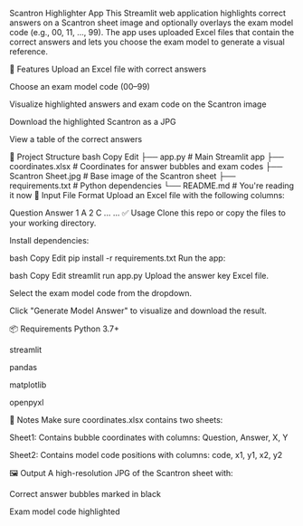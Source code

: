 Scantron Highlighter App
This Streamlit web application highlights correct answers on a Scantron sheet image and optionally overlays the exam model code (e.g., 00, 11, ..., 99). The app uses uploaded Excel files that contain the correct answers and lets you choose the exam model to generate a visual reference.

🚀 Features
Upload an Excel file with correct answers

Choose an exam model code (00–99)

Visualize highlighted answers and exam code on the Scantron image

Download the highlighted Scantron as a JPG

View a table of the correct answers

📁 Project Structure
bash
Copy
Edit
├── app.py                  # Main Streamlit app
├── coordinates.xlsx        # Coordinates for answer bubbles and exam codes
├── Scantron Sheet.jpg      # Base image of the Scantron sheet
├── requirements.txt        # Python dependencies
└── README.md               # You're reading it now
📝 Input File Format
Upload an Excel file with the following columns:

Question	Answer
1	A
2	C
...	...
✅ Usage
Clone this repo or copy the files to your working directory.

Install dependencies:

bash
Copy
Edit
pip install -r requirements.txt
Run the app:

bash
Copy
Edit
streamlit run app.py
Upload the answer key Excel file.

Select the exam model code from the dropdown.

Click "Generate Model Answer" to visualize and download the result.

📦 Requirements
Python 3.7+

streamlit

pandas

matplotlib

openpyxl

📌 Notes
Make sure coordinates.xlsx contains two sheets:

Sheet1: Contains bubble coordinates with columns: Question, Answer, X, Y

Sheet2: Contains model code positions with columns: code, x1, y1, x2, y2

🖼️ Output
A high-resolution JPG of the Scantron sheet with:

Correct answer bubbles marked in black

Exam model code highlighted

